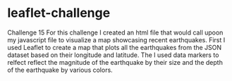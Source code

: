 # leaflet-challenge
Challenge 15
For this challenge I created an html file that would call upoon my javascript file to visualize a map showcasing recent earthquakes. First I used Leaflet to create a map that plots all the earthquakes from the JSON dataset based on their longitude and latitude.
The I used data markers to relfect reflect the magnitude of the earthquake by their size and the depth of the earthquake by various colors.
